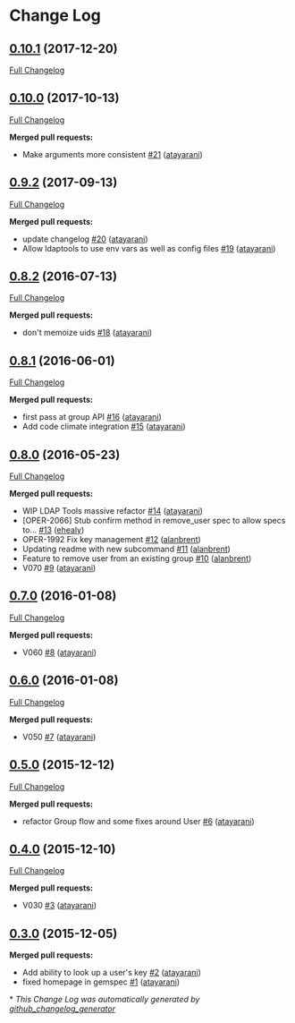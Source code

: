 # Change Log

## [0.10.1](https://github.com/Tapjoy/ldap_tools/tree/0.10.1) (2017-12-20)
[Full Changelog](https://github.com/Tapjoy/ldap_tools/compare/0.10.0...0.10.1)

## [0.10.0](https://github.com/Tapjoy/ldap_tools/tree/0.10.0) (2017-10-13)
[Full Changelog](https://github.com/Tapjoy/ldap_tools/compare/0.9.2...0.10.0)

**Merged pull requests:**

- Make arguments more consistent [\#21](https://github.com/Tapjoy/ldap_tools/pull/21) ([atayarani](https://github.com/atayarani))

## [0.9.2](https://github.com/Tapjoy/ldap_tools/tree/0.9.2) (2017-09-13)
[Full Changelog](https://github.com/Tapjoy/ldap_tools/compare/0.8.2...0.9.2)

**Merged pull requests:**

- update changelog [\#20](https://github.com/Tapjoy/ldap_tools/pull/20) ([atayarani](https://github.com/atayarani))
- Allow ldaptools to use env vars as well as config files [\#19](https://github.com/Tapjoy/ldap_tools/pull/19) ([atayarani](https://github.com/atayarani))

## [0.8.2](https://github.com/Tapjoy/ldap_tools/tree/0.8.2) (2016-07-13)
[Full Changelog](https://github.com/Tapjoy/ldap_tools/compare/0.8.1...0.8.2)

**Merged pull requests:**

- don't memoize uids [\#18](https://github.com/Tapjoy/ldap_tools/pull/18) ([atayarani](https://github.com/atayarani))

## [0.8.1](https://github.com/Tapjoy/ldap_tools/tree/0.8.1) (2016-06-01)
[Full Changelog](https://github.com/Tapjoy/ldap_tools/compare/0.8.0...0.8.1)

**Merged pull requests:**

- first pass at group API [\#16](https://github.com/Tapjoy/ldap_tools/pull/16) ([atayarani](https://github.com/atayarani))
- Add code climate integration [\#15](https://github.com/Tapjoy/ldap_tools/pull/15) ([atayarani](https://github.com/atayarani))

## [0.8.0](https://github.com/Tapjoy/ldap_tools/tree/0.8.0) (2016-05-23)
[Full Changelog](https://github.com/Tapjoy/ldap_tools/compare/0.7.0...0.8.0)

**Merged pull requests:**

- WIP LDAP Tools massive refactor [\#14](https://github.com/Tapjoy/ldap_tools/pull/14) ([atayarani](https://github.com/atayarani))
- \[OPER-2066\] Stub confirm method in remove\_user spec to allow specs to… [\#13](https://github.com/Tapjoy/ldap_tools/pull/13) ([ehealy](https://github.com/ehealy))
- OPER-1992 Fix key management [\#12](https://github.com/Tapjoy/ldap_tools/pull/12) ([alanbrent](https://github.com/alanbrent))
- Updating readme with new subcommand [\#11](https://github.com/Tapjoy/ldap_tools/pull/11) ([alanbrent](https://github.com/alanbrent))
- Feature to remove user from an existing group [\#10](https://github.com/Tapjoy/ldap_tools/pull/10) ([alanbrent](https://github.com/alanbrent))
- V070 [\#9](https://github.com/Tapjoy/ldap_tools/pull/9) ([atayarani](https://github.com/atayarani))

## [0.7.0](https://github.com/Tapjoy/ldap_tools/tree/0.7.0) (2016-01-08)
[Full Changelog](https://github.com/Tapjoy/ldap_tools/compare/0.6.0...0.7.0)

**Merged pull requests:**

- V060 [\#8](https://github.com/Tapjoy/ldap_tools/pull/8) ([atayarani](https://github.com/atayarani))

## [0.6.0](https://github.com/Tapjoy/ldap_tools/tree/0.6.0) (2016-01-08)
[Full Changelog](https://github.com/Tapjoy/ldap_tools/compare/0.5.0...0.6.0)

**Merged pull requests:**

- V050 [\#7](https://github.com/Tapjoy/ldap_tools/pull/7) ([atayarani](https://github.com/atayarani))

## [0.5.0](https://github.com/Tapjoy/ldap_tools/tree/0.5.0) (2015-12-12)
[Full Changelog](https://github.com/Tapjoy/ldap_tools/compare/0.4.0...0.5.0)

**Merged pull requests:**

- refactor Group flow and some fixes around User [\#6](https://github.com/Tapjoy/ldap_tools/pull/6) ([atayarani](https://github.com/atayarani))

## [0.4.0](https://github.com/Tapjoy/ldap_tools/tree/0.4.0) (2015-12-10)
[Full Changelog](https://github.com/Tapjoy/ldap_tools/compare/0.3.0...0.4.0)

**Merged pull requests:**

- V030 [\#3](https://github.com/Tapjoy/ldap_tools/pull/3) ([atayarani](https://github.com/atayarani))

## [0.3.0](https://github.com/Tapjoy/ldap_tools/tree/0.3.0) (2015-12-05)
**Merged pull requests:**

- Add ability to look up a user's key [\#2](https://github.com/Tapjoy/ldap_tools/pull/2) ([atayarani](https://github.com/atayarani))
- fixed homepage in gemspec [\#1](https://github.com/Tapjoy/ldap_tools/pull/1) ([atayarani](https://github.com/atayarani))



\* *This Change Log was automatically generated by [github_changelog_generator](https://github.com/skywinder/Github-Changelog-Generator)*